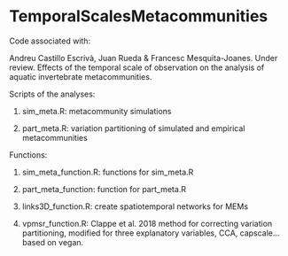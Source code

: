 # TemporalScalesMetacommunities

Code associated with:

Andreu Castillo Escrivà, Juan Rueda & Francesc Mesquita-Joanes. Under review. Effects of the temporal scale of observation on the analysis of aquatic invertebrate
metacommunities.

Scripts of the analyses:

1. sim_meta.R: metacommunity simulations

2. part_meta.R: variation partitioning of simulated and empirical metacommunities


Functions:

1. sim_meta_function.R: functions for sim_meta.R

2. part_meta_function: function for part_meta.R

3. links3D_function.R: create spatiotemporal networks for MEMs

4. vpmsr_function.R: Clappe et al. 2018 method for correcting variation partitioning, modified for three explanatory variables, CCA, capscale... based on vegan.
